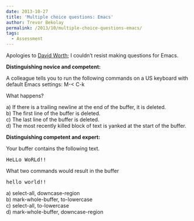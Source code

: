 ```yaml
---
date: 2013-10-27
title: 'Multiple choice questions: Emacs'
author: Trevor Bekolay
permalink: /2013/10/multiple-choice-questions-emacs/
tags:
  - Assessment
---
```

Apologies to [David Worth][1]; I couldn&#8217;t resist making questions for Emacs.

**Distinguishing novice and competent:**

A colleague tells you to run the following commands on a US keyboard with default Emacs settings: M-< C-k

What happens?

a) If there is a trailing newline at the end of the buffer, it is deleted.  
b) The first line of the buffer is deleted.  
c) The last line of the buffer is deleted.  
d) The most recently killed block of text is yanked at the start of the buffer.

**Distinguishing competent and expert:**

Your buffer contains the following text.

<pre>HeLLo WoRLd!!</pre>

What two commands would result in the buffer

<pre>hello world!!</pre>

a) select-all, downcase-region  
b) mark-whole-buffer, to-lowercase  
c) select-all, to-lowercase  
d) mark-whole-buffer, downcase-region

 [1]: http://teaching.software-carpentry.org/2013/10/25/multiple-choice-questions-on-vi/
